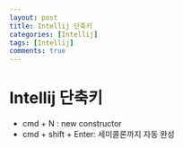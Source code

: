 ```yaml
---
layout: post
title: Intellij 단축키
categories: [Intellij]
tags: [Intellij]
comments: true
---
```


# Intellij 단축키

- cmd + N : new constructor
- cmd + shift + Enter: 세미콜론까지 자동 완성
